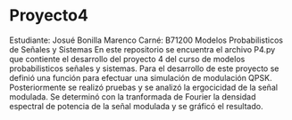 # Proyecto4
Estudiante: Josué Bonilla Marenco
Carné: B71200
Modelos Probabilisticos de Señales y Sistemas
En este repositorio se encuentra el archivo P4.py que contiente el desarrollo del proyecto 4 del curso de modelos probabilisticos señales y sistemas.
Para el desarrollo de este proyecto se definió una función para efectuar una simulación de modulación QPSK.
Posteriormente se realizó pruebas y se analizó la ergocicidad de la señal modulada.
Se determinó con la tranformada de Fourier la densidad espectral de potencia de la señal modulada y se gráficó el resultado. 
